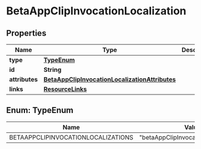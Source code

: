 

# BetaAppClipInvocationLocalization


## Properties

| Name | Type | Description | Notes |
|------------ | ------------- | ------------- | -------------|
|**type** | [**TypeEnum**](#TypeEnum) |  |  |
|**id** | **String** |  |  |
|**attributes** | [**BetaAppClipInvocationLocalizationAttributes**](BetaAppClipInvocationLocalizationAttributes.md) |  |  [optional] |
|**links** | [**ResourceLinks**](ResourceLinks.md) |  |  [optional] |



## Enum: TypeEnum

| Name | Value |
|---- | -----|
| BETAAPPCLIPINVOCATIONLOCALIZATIONS | &quot;betaAppClipInvocationLocalizations&quot; |



